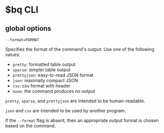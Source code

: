 # \$bq CLI



## global options
`--format=FORMAT`

Specifies the format of the command's output. Use one of the following values:

* `pretty`: formatted table output
* `sparse`: simpler table output
* `prettyjson`: easy-to-read JSON format
* `json`: maximally compact JSON
* `csv`: csv format with header
* `none`: the command produces no output

`pretty`, `sparse`, and `prettyjson` are intended to be human-readable.

`json` and `csv` are intended to be used by another program.

If the `--format` flag is absent, then an appropriate output format is chosen based on the command.
